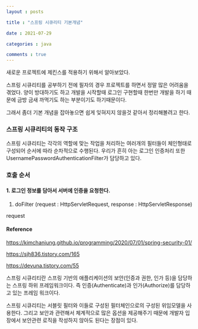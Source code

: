 ```yaml
---
layout : posts

title : "스프링 시큐리티 기본개념"

date : 2021-07-29

categories : java

comments : true
---
```




새로운 프로젝트에 제킨스를 적용하기 위해서 알아보았다.

스프링 시큐리티를 공부하기 전에 필자의 경우 프로젝트를 하면서 정말 많은 어려움을 겪었다. 양이 방대하기도 하고 개발을 시작할때 로그인 구현할때 한번만 개발을 하기 때문에 금방 금새 까먹기도 하는 부분이기도 하기때문이다.

그래서 좀더 기본 개념을 잡아놓으면 쉽게 잊혀지지 않을것 같아서 정리해볼려고 한다.



### 스프링 시큐리티의 동작 구조

스프링 시큐리티는 각각의 역할에 맞는 작업을 처리하는 여러개의 필터들이 체인형태로 구성되어 순서에 따라 순차적으로 수행된다. 우리가 흔히 아는 로그인 인증처리 또한 UsernamePasswordAuthenticationFilter가 담당하고 있다.



### 호출 순서

#### 1. 로그인 정보를 담아서 서버에 인증을 요청한다.

1. doFilter (request : HttpServletRequest, response : HttpServletResponse)

request



#### Reference

https://kimchanjung.github.io/programming/2020/07/01/spring-security-01/

https://sjh836.tistory.com/165

https://devuna.tistory.com/55







 

스프링 시큐리티란 스프링 기반의 애플리케이션의 보안(인증과 권한, 인가 등)을 담당하는 스프링 하위 프레임워크이다. 즉 인증(Authenticate)과 인가(Authorize)를 담당하고 있는 프레임 워크이다.

스프링 시큐리티는 서블릿 필터와 이들로 구성된 필터체인으로의 구성된 위임모델을 사용한다. 그리고 보안과 관련해서 체계적으로 많은 옵션을 제공해주기 때문에 개발자 입장에서 보안관련 로직을 작성하지 않아도 된다는 장점이 있다.

 
